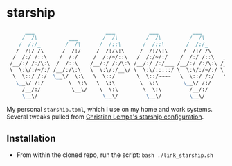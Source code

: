 # starship

```markdown
      ___                       ___           ___           ___           ___                       ___   
     /  /\          ___        /  /\         /  /\         /  /\         /__/\        ___          /  /\  
    /  /:/_        /  /\      /  /::\       /  /::\       /  /:/_        \  \:\      /  /\        /  /::\ 
   /  /:/ /\      /  /:/     /  /:/\:\     /  /:/\:\     /  /:/ /\        \__\:\    /  /:/       /  /:/\:\
  /  /:/ /::\    /  /:/     /  /:/~/::\   /  /:/~/:/    /  /:/ /::\   ___ /  /::\  /__/::\      /  /:/~/:/
 /__/:/ /:/\:\  /  /::\    /__/:/ /:/\:\ /__/:/ /:/___ /__/:/ /:/\:\ /__/\  /:/\:\ \__\/\:\__  /__/:/ /:/ 
 \  \:\/:/~/:/ /__/:/\:\   \  \:\/:/__\/ \  \:\/:::::/ \  \:\/:/~/:/ \  \:\/:/__\/    \  \:\/\ \  \:\/:/  
  \  \::/ /:/  \__\/  \:\   \  \::/       \  \::/~~~~   \  \::/ /:/   \  \::/          \__\::/  \  \::/   
   \__\/ /:/        \  \:\   \  \:\        \  \:\        \__\/ /:/     \  \:\          /__/:/    \  \:\   
     /__/:/          \__\/    \  \:\        \  \:\         /__/:/       \  \:\         \__\/      \  \:\  
     \__\/                     \__\/         \__\/         \__\/         \__\/                     \__\/  

```

My personal `starship.toml`, which I use on my home and work systems. Several tweaks pulled from [Christian Lempa's starship configuration](https://www.youtube.com/watch?v=NfggT5enF4o).

## Installation

- From within the cloned repo, run the script: `bash ./link_starship.sh`
